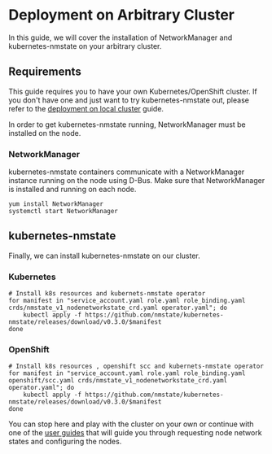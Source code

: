 # Deployment on Arbitrary Cluster

In this guide, we will cover the installation of NetworkManager
and kubernetes-nmstate on your arbitrary cluster.

## Requirements

This guide requires you to have your own Kubernetes/OpenShift cluster. If you
don't have one and just want to try kubernetes-nmstate out, please refer to
the [deployment on local cluster](deployment-local-cluster.md) guide.

In order to get kubernetes-nmstate running, NetworkManager
must be installed on the node.

### NetworkManager

kubernetes-nmstate containers communicate with a NetworkManager instance running
on the node using D-Bus. Make sure that NetworkManager is installed and running
on each node.

```shell
yum install NetworkManager
systemctl start NetworkManager
```

## kubernetes-nmstate

Finally, we can install kubernetes-nmstate on our cluster.

### Kubernetes

```shell
# Install k8s resources and kubernets-nmstate operator
for manifest in "service_account.yaml role.yaml role_binding.yaml crds/nmstate_v1_nodenetworkstate_crd.yaml operator.yaml"; do
    kubectl apply -f https://github.com/nmstate/kubernetes-nmstate/releases/download/v0.3.0/$manifest
done
```

### OpenShift

```shell
# Install k8s resources , openshift scc and kubernets-nmstate operator
for manifest in "service_account.yaml role.yaml role_binding.yaml openshift/scc.yaml crds/nmstate_v1_nodenetworkstate_crd.yaml operator.yaml"; do
    kubectl apply -f https://github.com/nmstate/kubernetes-nmstate/releases/download/v0.3.0/$manifest
done
```

You can stop here and play with the cluster on your own or continue with one of
the [user guides](user-guide.md) that will guide you through requesting node
network states and configuring the nodes.
